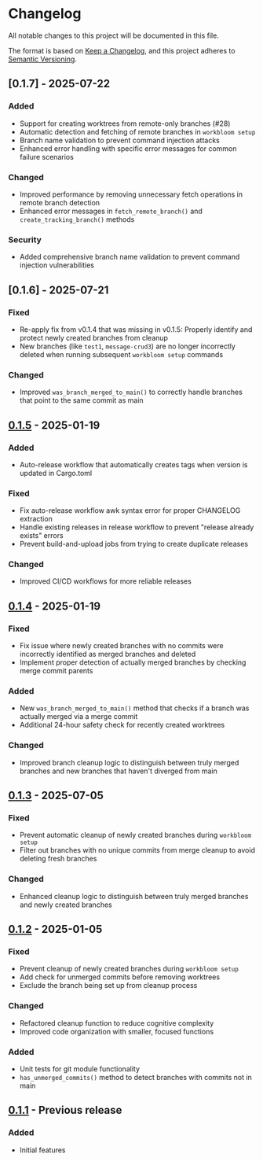 # Changelog

All notable changes to this project will be documented in this file.

The format is based on [Keep a Changelog](https://keepachangelog.com/en/1.0.0/),
and this project adheres to [Semantic Versioning](https://semver.org/spec/v2.0.0.html).

## [0.1.7] - 2025-07-22

### Added
- Support for creating worktrees from remote-only branches (#28)
- Automatic detection and fetching of remote branches in `workbloom setup`
- Branch name validation to prevent command injection attacks
- Enhanced error handling with specific error messages for common failure scenarios

### Changed
- Improved performance by removing unnecessary fetch operations in remote branch detection
- Enhanced error messages in `fetch_remote_branch()` and `create_tracking_branch()` methods

### Security
- Added comprehensive branch name validation to prevent command injection vulnerabilities

## [0.1.6] - 2025-07-21

### Fixed
- Re-apply fix from v0.1.4 that was missing in v0.1.5: Properly identify and protect newly created branches from cleanup
- New branches (like `test1`, `message-crud3`) are no longer incorrectly deleted when running subsequent `workbloom setup` commands

### Changed
- Improved `was_branch_merged_to_main()` to correctly handle branches that point to the same commit as main

## [0.1.5] - 2025-01-19

### Added
- Auto-release workflow that automatically creates tags when version is updated in Cargo.toml

### Fixed
- Fix auto-release workflow awk syntax error for proper CHANGELOG extraction
- Handle existing releases in release workflow to prevent "release already exists" errors
- Prevent build-and-upload jobs from trying to create duplicate releases

### Changed
- Improved CI/CD workflows for more reliable releases

## [0.1.4] - 2025-01-19

### Fixed
- Fix issue where newly created branches with no commits were incorrectly identified as merged branches and deleted
- Implement proper detection of actually merged branches by checking merge commit parents

### Added
- New `was_branch_merged_to_main()` method that checks if a branch was actually merged via a merge commit
- Additional 24-hour safety check for recently created worktrees

### Changed
- Improved branch cleanup logic to distinguish between truly merged branches and new branches that haven't diverged from main

## [0.1.3] - 2025-07-05

### Fixed
- Prevent automatic cleanup of newly created branches during `workbloom setup`
- Filter out branches with no unique commits from merge cleanup to avoid deleting fresh branches

### Changed
- Enhanced cleanup logic to distinguish between truly merged branches and newly created branches

## [0.1.2] - 2025-01-05

### Fixed
- Prevent cleanup of newly created branches during `workbloom setup`
- Add check for unmerged commits before removing worktrees
- Exclude the branch being set up from cleanup process

### Changed
- Refactored cleanup function to reduce cognitive complexity
- Improved code organization with smaller, focused functions

### Added
- Unit tests for git module functionality
- `has_unmerged_commits()` method to detect branches with commits not in main

## [0.1.1] - Previous release

### Added
- Initial features

[0.1.5]: https://github.com/chaspy/workbloom/compare/v0.1.4...v0.1.5
[0.1.4]: https://github.com/chaspy/workbloom/compare/v0.1.3...v0.1.4
[0.1.3]: https://github.com/chaspy/workbloom/compare/v0.1.2...v0.1.3
[0.1.2]: https://github.com/chaspy/workbloom/compare/v0.1.1...v0.1.2
[0.1.1]: https://github.com/chaspy/workbloom/releases/tag/v0.1.1